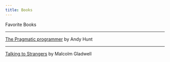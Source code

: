```yaml
---
title: Books
---
```

Favorite Books

----
[The Pragmatic programmer](https://www.goodreads.com/book/show/4099.The_Pragmatic_Programmer?from_search=true&from_srp=true&qid=XIXtJSMWSA&rank=1)
by Andy Hunt

-------
[Talking to Strangers](https://www.goodreads.com/book/show/43848929-talking-to-strangers?ref=nav_sb_ss_1_12)
by Malcolm Gladwell
